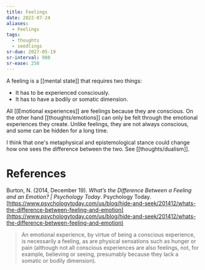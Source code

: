 ```yaml
---
title: Feelings
date: 2022-07-24
aliases:
  - Feelings
tags:
  - thoughts
  - seedlings
sr-due: 2027-05-19
sr-interval: 980
sr-ease: 250
---
```

A feeling is a [[mental state]] that requires two things:
- It has to be experienced consciously.
- It has to have a bodily or somatic dimension.

All [[Emotional experiences]] are feelings because they are conscious. On the other hand [[thoughts/emotions]] can only be felt through the emotional experiences they create. Unlike feelings, they are not always conscious, and some can be hidden for a long time.

I think that one's metaphysical and epistemological stance could change how one sees the difference between the two. See [[thoughts/dualism]].

# References

Burton, N. (2014, December 19). _What’s the Difference Between a Feeling and an Emotion? | Psychology Today_. Psychology Today. [https://www.psychologytoday.com/us/blog/hide-and-seek/201412/whats-the-difference-between-feeling-and-emotion](https://www.psychologytoday.com/us/blog/hide-and-seek/201412/whats-the-difference-between-feeling-and-emotion)

>An emotional experience, by virtue of being a conscious experience, is necessarily a feeling, as are physical sensations such as hunger or pain (although not all conscious experiences are also feelings, not, for example, believing or seeing, presumably because they lack a somatic or bodily dimension).
